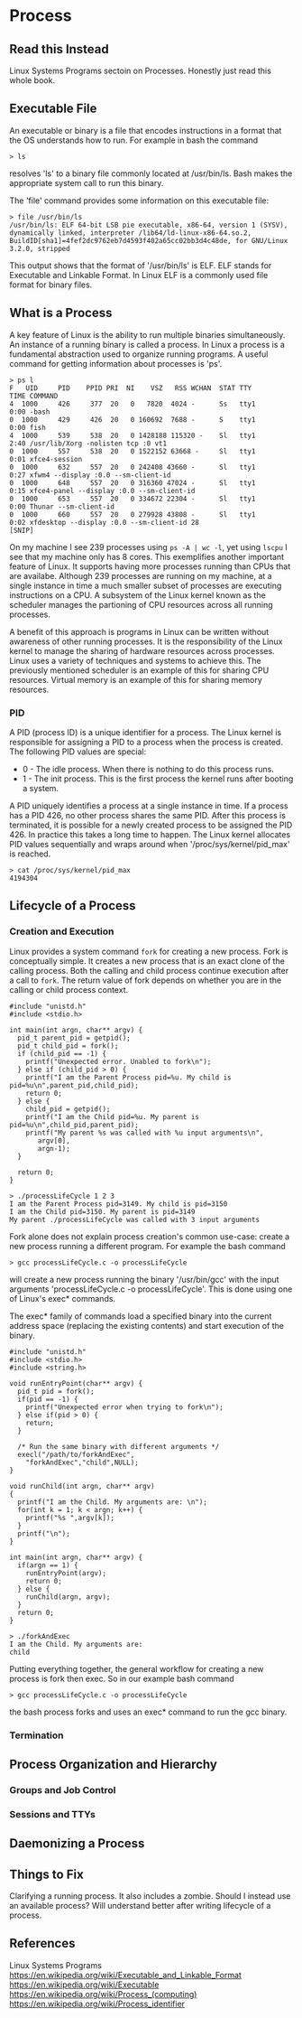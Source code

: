 # Process
## Read this Instead
Linux Systems Programs sectoin on Processes. Honestly just read this whole book.

## Executable File
An executable or binary is a file that encodes instructions in a format that the OS understands how to run. For example in bash the command

    > ls

resolves 'ls' to a binary file commonly located at /usr/bin/ls. Bash makes the appropriate system call to run this binary.

The 'file' command provides some information on this executable file:

```
> file /usr/bin/ls
/usr/bin/ls: ELF 64-bit LSB pie executable, x86-64, version 1 (SYSV), dynamically linked, interpreter /lib64/ld-linux-x86-64.so.2, BuildID[sha1]=4fef2dc9762eb7d4593f402a65cc02bb3d4c48de, for GNU/Linux 3.2.0, stripped
```
This output shows that the format of '/usr/bin/ls' is ELF. ELF stands for Executable and Linkable Format. In Linux ELF is a commonly used file format for binary files.

## What is a Process
A key feature of Linux is the ability to run multiple binaries simultaneously. An instance of a running binary is called a process. In Linux a process is a fundamental abstraction used to organize running programs. A useful command for getting information about processes is 'ps'.
```
> ps l
F   UID     PID    PPID PRI  NI    VSZ   RSS WCHAN  STAT TTY        TIME COMMAND
4  1000     426     377  20   0   7820  4024 -      Ss   tty1       0:00 -bash
0  1000     429     426  20   0 160692  7688 -      S    tty1       0:00 fish
4  1000     539     538  20   0 1428188 115320 -    Sl   tty1       2:40 /usr/lib/Xorg -nolisten tcp :0 vt1
0  1000     557     538  20   0 1522152 63668 -     Sl   tty1       0:01 xfce4-session
0  1000     632     557  20   0 242408 43660 -      Sl   tty1       0:27 xfwm4 --display :0.0 --sm-client-id 
0  1000     648     557  20   0 316360 47024 -      Sl   tty1       0:15 xfce4-panel --display :0.0 --sm-client-id
0  1000     653     557  20   0 334672 22304 -      Sl   tty1       0:00 Thunar --sm-client-id 
0  1000     660     557  20   0 279928 43808 -      Sl   tty1       0:02 xfdesktop --display :0.0 --sm-client-id 28
[SNIP]
```
On my machine I see 239 processes using `ps -A | wc -l`, yet using `lscpu` I see that my machine only has 8 cores. This exemplifies another important feature of Linux. It supports having more processes running than CPUs that are availabe. Although 239 processes are running on my machine, at a single instance in time a much smaller subset of processes are executing instructions on a CPU. A subsystem of the Linux kernel known as the scheduler manages the partioning of CPU resources across all running processes. 

A benefit of this approach is programs in Linux can be written without awareness of other running processes. It is the responsibility of the Linux kernel to manage the sharing of hardware resources across processes. Linux uses a variety of techniques and systems to achieve this. The previously mentioned scheduler is an example of this for sharing CPU resources. Virtual memory is an example of this for sharing memory resources.

### PID 
A PID (process ID) is a unique identifier for a process. The Linux kernel is responsible for assigning a PID to a process when the process is created. The following PID values are special:
* 0 - The idle process. When there is nothing to do this process runs.
* 1 - The init process. This is the first process the kernel runs after booting a system.

A PID uniquely identifies a process at a single instance in time. If a process has a PID 426, no other process shares the same PID. After this process is terminated, it is possible for a newly created process to be assigned the PID 426. In practice this takes a long time to happen. The Linux kernel allocates PID values sequentially and wraps around when '/proc/sys/kernel/pid_max' is reached.
```
> cat /proc/sys/kernel/pid_max
4194304
```
## Lifecycle of a Process
### Creation and Execution
Linux provides a system command <code>fork</code> for creating a new process. Fork is conceptually simple. It creates a new process that is an exact clone of the calling process. Both the calling and child process continue execution after a call to <code>fork</code>. The return value of fork depends on whether you are in the calling or child process context.
```
#include "unistd.h"
#include <stdio.h>

int main(int argn, char** argv) {
  pid_t parent_pid = getpid();  
  pid_t child_pid = fork();
  if (child_pid == -1) {
    printf("Unexpected error. Unabled to fork\n");
  } else if (child_pid > 0) {
    printf("I am the Parent Process pid=%u. My child is pid=%u\n",parent_pid,child_pid);
    return 0;
  } else {
    child_pid = getpid();
    printf("I am the Child pid=%u. My parent is pid=%u\n",child_pid,parent_pid);
    printf("My parent %s was called with %u input arguments\n",
	   argv[0],
	   argn-1);
  }
  
  return 0;
}
```
```
> ./processLifeCycle 1 2 3
I am the Parent Process pid=3149. My child is pid=3150
I am the Child pid=3150. My parent is pid=3149
My parent ./processLifeCycle was called with 3 input arguments
```
Fork alone does not explain process creation's common use-case: create a new process running a different program. For example the bash command
```
> gcc processLifeCycle.c -o processLifeCycle
```
will create a new process running the binary '/usr/bin/gcc' with the input arguments 'processLifeCycle.c -o processLifeCycle'. This is done using one of Linux's exec* commands.

The exec* family of commands load a specified binary into the current address space (replacing the existing contents) and start execution of the binary.
```
#include "unistd.h"
#include <stdio.h>
#include <string.h>

void runEntryPoint(char** argv) {
  pid_t pid = fork();
  if(pid == -1) {
    printf("Unexpected error when trying to fork\n");
  } else if(pid > 0) {
    return; 
  }

  /* Run the same binary with different arguments */
  execl("/path/to/forkAndExec",
	"forkAndExec","child",NULL);
}

void runChild(int argn, char** argv)
{
  printf("I am the Child. My arguments are: \n");
  for(int k = 1; k < argn; k++) {
    printf("%s ",argv[k]);
  }
  printf("\n");
}

int main(int argn, char** argv) {
  if(argn == 1) {
    runEntryPoint(argv);
    return 0;
  } else {
    runChild(argn, argv);
  }
  return 0;
}
```
```
> ./forkAndExec
I am the Child. My arguments are:
child
```
Putting everything together, the general workflow for creating a new process is fork then exec. So in our example bash command
```
> gcc processLifeCycle.c -o processLifeCycle
```
the bash process forks and uses an exec* command to run the gcc binary.
### Termination





## Process Organization and Hierarchy

### Groups and Job Control

### Sessions and TTYs

## Daemonizing a Process

## Things to Fix
Clarifying a running process. It also includes a zombie. Should I instead use an available process? Will understand better after writing lifecycle of a process.


## References
Linux Systems Programs 
https://en.wikipedia.org/wiki/Executable_and_Linkable_Format
https://en.wikipedia.org/wiki/Executable
https://en.wikipedia.org/wiki/Process_(computing)
https://en.wikipedia.org/wiki/Process_identifier
